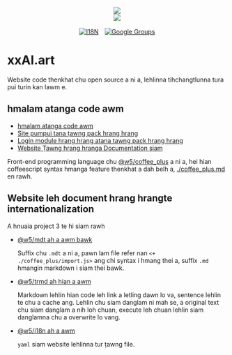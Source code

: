<p align="center"><a href="https://xxai.art"><img src="https://cdn.jsdelivr.net/gh/xxai-art/doc/logo.svg"/></a><br/><a href="https://xxai.art"><img src="https://cdn.jsdelivr.net/gh/xxai-art/doc/xxai.svg"/></a></p><p align="center"><a href="https://github.com/xxai-art/doc#readme"><img alt="I18N" src="https://cdn.jsdelivr.net/gh/wactax/img/t.svg"/></a>　<a href="https://groups.google.com/u/0/g/xxai-art"><img alt="Google Groups" src="https://cdn.jsdelivr.net/gh/wactax/img/g-groups.svg"/></a></p>

# xxAI.art

Website code thenkhat chu open source a ni a, lehlinna tihchangtlunna tura pui turin kan lawm e.

## hmalam atanga code awm

* [hmalam atanga code awm](https://github.com/xxai-art/web)
* [Site pumpui tana ṭawng pack hrang hrang](https://github.com/xxai-art/web/tree/main/i18n)
* [Login module hrang hrang atana tawng pack hrang hrang](https://github.com/wacpkg/user/tree/main/ui.i18n)
* [Website Ṭawng hrang hranga Documentation siam](https://github.com/xxai-doc)

Front-end programming language chu [@w5/coffee_plus](http://npmjs.com/@w5/coffee_plus) a ni a, hei hian coffeescript syntax hmanga feature thenkhat a dah belh a, [./coffee_plus.md](./coffee_plus.md) en rawh.

## Website leh document hrang hrangte internationalization

A hnuaia project 3 te hi siam rawh

* [@w5/mdt ah a awm bawk](https://www.npmjs.com/package/@w5/mdt)

  Suffix chu `.mdt` a ni a, pawn lam file refer nan `<+ ./coffee_plus/import.js>` ang chi syntax i hmang thei a, suffix `.md` hmangin markdown i siam thei bawk.

* [@w5/trmd ah hian a awm](https://www.npmjs.com/package/@w5/trmd)

  Markdown lehlin hian code leh link a letling dawn lo va, sentence lehlin te chu a cache ang. Lehlin chu siam danglam ni mah se, a original text chu siam danglam a nih loh chuan, execute leh chuan lehlin siam danglamna chu a overwrite lo vang.

* [@w5/i18n ah a awm](https://www.npmjs.com/package/@w5/i18n)

  `yaml` siam website lehlinna tur ṭawng file.
